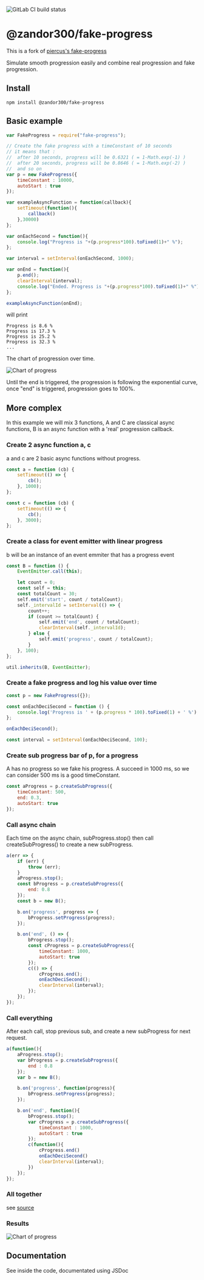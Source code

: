 ![GitLab CI build status](https://git.zsinfo.nl/zandor300/fake-progress/badges/master/pipeline.svg)
# @zandor300/fake-progress

This is a fork of [piercus's fake-progress](https://github.com/piercus/fake-progress)

Simulate smooth progression easily and combine real progression and fake progression.

## Install

```
npm install @zandor300/fake-progress
```

## Basic example

```js
var FakeProgress = require("fake-progress");

// Create the fake progress with a timeConstant of 10 seconds
// it means that :
//  after 10 seconds, progress will be 0.6321 ( = 1-Math.exp(-1) )
//  after 20 seconds, progress will be 0.8646 ( = 1-Math.exp(-2) )
//  and so on
var p = new FakeProgress({
	timeConstant : 10000,
	autoStart : true
});

var exampleAsyncFunction = function(callback){
	setTimeout(function(){
		callback()
	},30000)
};

var onEachSecond = function(){
	console.log("Progress is "+(p.progress*100).toFixed(1)+" %");
};

var interval = setInterval(onEachSecond, 1000);

var onEnd = function(){
	p.end();
	clearInterval(interval);
	console.log("Ended. Progress is "+(p.progress*100).toFixed(1)+" %")
};

exampleAsyncFunction(onEnd);
```

will print

```
Progress is 8.6 %
Progress is 17.3 %
Progress is 25.2 %
Progress is 32.3 %
...
```

The chart of progression over time.

![Chart of progress](./example.png)

Until the end is triggered, the progression is following the exponential curve, once "end" is triggered, progression goes to 100%.

## More complex

In this example we will mix 3 functions, A and C are classical async functions, B is an async function with a 'real' progression callback.


### Create 2 async function a, c

a and c are 2 basic async functions without progress.
```js
const a = function (cb) {
	setTimeout(() => {
		cb();
	}, 1000);
};

const c = function (cb) {
	setTimeout(() => {
		cb();
	}, 3000);
};
```

### Create a class for event emitter with linear progress

b will be an instance of an event emmiter that has a progress event

```js
const B = function () {
	EventEmitter.call(this);

	let count = 0;
	const self = this;
	const totalCount = 30;
	self.emit('start', count / totalCount);
	self._intervalId = setInterval(() => {
		count++;
		if (count >= totalCount) {
			self.emit('end', count / totalCount);
			clearInterval(self._intervalId);
		} else {
			self.emit('progress', count / totalCount);
		}
	}, 100);
};

util.inherits(B, EventEmitter);
```

### Create a fake progress and log his value over time

```js
const p = new FakeProgress({});

const onEachDeciSecond = function () {
	console.log('Progress is ' + (p.progress * 100).toFixed(1) + ' %');
};

onEachDeciSecond();

const interval = setInterval(onEachDeciSecond, 100);
```

### Create sub progress bar of p, for a progress

A has no progress so we fake his progress.
A succeed in 1000 ms, so we can consider 500 ms is a good timeConstant.

```js
const aProgress = p.createSubProgress({
	timeConstant: 500,
	end: 0.3,
	autoStart: true
});
```


### Call async chain

Each time on the async chain, subProgress.stop() then call createSubProgress() to create a new subProgress.

```js
a(err => {
	if (err) {
		throw (err);
	}
	aProgress.stop();
	const bProgress = p.createSubProgress({
		end: 0.8
	});
	const b = new B();

	b.on('progress', progress => {
		bProgress.setProgress(progress);
	});

	b.on('end', () => {
		bProgress.stop();
		const cProgress = p.createSubProgress({
			timeConstant: 1000,
			autoStart: true
		});
		c(() => {
			cProgress.end();
			onEachDeciSecond();
			clearInterval(interval);
		});
	});
});
```

### Call everything

After each call, stop previous sub, and create a new subProgress for next request.

```js
a(function(){
	aProgress.stop();
	var bProgress = p.createSubProgress({
		end : 0.8
	});
	var b = new B();

	b.on('progress', function(progress){
		bProgress.setProgress(progress);
	});

	b.on('end', function(){
		bProgress.stop();
		var cProgress = p.createSubProgress({
			timeConstant : 1000,
			autoStart : true
		});
		c(function(){
			cProgress.end()
			onEachDeciSecond()
			clearInterval(interval);
		})
	});
});
```

### All together

see [source](./test/complex-example.js)

### Results

![Chart of progress](./complexExample.png)

## Documentation

See inside the code, documentated using JSDoc
